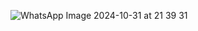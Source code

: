 ![WhatsApp Image 2024-10-31 at 21 39 31](https://github.com/user-attachments/assets/43b35a1e-2a94-4002-a96f-9b8b83f0ba6e)
